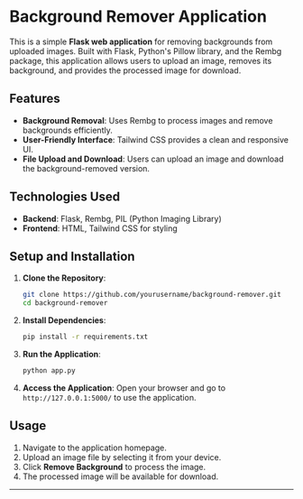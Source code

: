 # Background Remover Application

This is a simple **Flask web application** for removing backgrounds from uploaded images. Built with Flask, Python's Pillow library, and the Rembg package, this application allows users to upload an image, removes its background, and provides the processed image for download.

## Features

- **Background Removal**: Uses Rembg to process images and remove backgrounds efficiently.
- **User-Friendly Interface**: Tailwind CSS provides a clean and responsive UI.
- **File Upload and Download**: Users can upload an image and download the background-removed version.

## Technologies Used

- **Backend**: Flask, Rembg, PIL (Python Imaging Library)
- **Frontend**: HTML, Tailwind CSS for styling

## Setup and Installation

1. **Clone the Repository**:
    ```bash
    git clone https://github.com/yourusername/background-remover.git
    cd background-remover
    ```

2. **Install Dependencies**:
    ```bash
    pip install -r requirements.txt
    ```

3. **Run the Application**:
    ```bash
    python app.py
    ```

4. **Access the Application**:
   Open your browser and go to `http://127.0.0.1:5000/` to use the application.

## Usage

1. Navigate to the application homepage.
2. Upload an image file by selecting it from your device.
3. Click **Remove Background** to process the image.
4. The processed image will be available for download.

---

